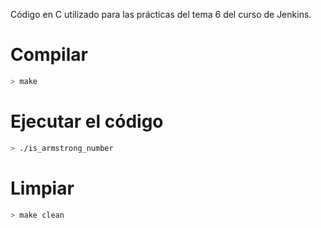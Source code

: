 Código en C utilizado para las prácticas del tema 6 del curso de Jenkins.

# Compilar

```bash
> make
```

# Ejecutar el código

```bash
> ./is_armstrong_number
```

# Limpiar

```bash
> make clean
```

